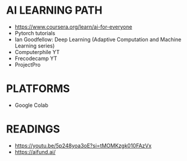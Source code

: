 # AI LEARNING PATH
- https://www.coursera.org/learn/ai-for-everyone
- Pytorch tutorials
- Ian Goodfellow: Deep Learning (Adaptive Computation and Machine Learning series)
- Computerphile YT
- Frecodecamp YT
- ProjectPro




# PLATFORMS
- Google Colab



# READINGS
- https://youtu.be/5p248yoa3oE?si=tMOMKzgk010FAzVx
- https://aifund.ai/


